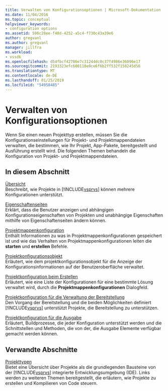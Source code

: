 ```yaml
---
title: Verwalten von Konfigurationsoptionen | Microsoft-Dokumentation
ms.date: 11/04/2016
ms.topic: conceptual
helpviewer_keywords:
- configuration options
ms.assetid: 596c28ee-f48d-4252-a5c4-f730c43a39e6
author: gregvanl
ms.author: gregvanl
manager: jillfra
ms.workload:
- vssdk
ms.openlocfilehash: d54fbcf42786e7c31244dc0c37f4986e36096e17
ms.sourcegitcommit: 2193323efc608118e0ce6f6b2ff532f158245d56
ms.translationtype: MT
ms.contentlocale: de-DE
ms.lasthandoff: 01/25/2019
ms.locfileid: "54958485"
---
```

# <a name="managing-configuration-options"></a>Verwalten von Konfigurationsoptionen
Wenn Sie einen neuen Projekttyp erstellen, müssen Sie die Konfigurationseinstellungen für Projekt- und Projektmappendateien verwalten, die bestimmen, wie Ihr Projekt, App-Pakete, bereitgestellt und Ausführung erstellt wird. Die folgenden Themen behandeln die Konfiguration von Projekt- und Projektmappendateien.  
  
## <a name="in-this-section"></a>In diesem Abschnitt  
 [Übersicht](../../extensibility/internals/configuration-options-overview.md)  
 Beschreibt, wie Projekte in [!INCLUDE[vsprvs](../../code-quality/includes/vsprvs_md.md)] können mehrere Konfigurationen unterstützt.  
  
 [Eigenschaftenseiten](../../extensibility/internals/property-pages.md)  
 Erklärt, dass die Benutzer anzeigen und abhängigen Konfigurationseigenschaften von Projekten und unabhängige Eigenschaften mithilfe von Eigenschaftenseiten ändern können.  
  
 [Projektmappenkonfiguration](../../extensibility/internals/solution-configuration.md)  
 Enthält Informationen zu was in Projektmappenkonfigurationen gespeichert ist und wie das Verhalten von Projektmappenkonfigurationen leiten die **starten** und **erstellen** Befehle.  
  
 [Projektkonfigurationsobjekt](../../extensibility/internals/project-configuration-object.md)  
 Erläutert, wie dem projektkonfigurationsobjekt für die Anzeige der Konfigurationsinformationen auf der Benutzeroberfläche verwaltet.  
  
 [Projektkonfiguration beim Erstellen](../../extensibility/internals/project-configuration-for-building.md)  
 Erläutert, wie eine Liste der Konfigurationen für eine bestimmte Lösung verwaltet wird, durch die **Projektmappenkonfigurationen** Dialogfeld.  
  
 [Projektkonfiguration für die Verwaltung der Bereitstellung](../../extensibility/internals/project-configuration-for-managing-deployment.md)  
 Den Vorgang der Bereitstellung und die beiden Möglichkeiten definiert [!INCLUDE[vsprvs](../../code-quality/includes/vsprvs_md.md)] unterstützt Projekte, die Bereitstellung zu unterstützen.  
  
 [Projektkonfiguration für die Ausgabe](../../extensibility/internals/project-configuration-for-output.md)  
 Erläutert, Buildprozesse, die jeder Konfiguration unterstützt werden und die Schnittstellen und Methoden, die von der, die Ausgabe Elemente verfügbar gemacht werden können.  
  
## <a name="related-sections"></a>Verwandte Abschnitte  
 [Projekttypen](../../extensibility/internals/project-types.md)  
 Bietet eine Übersicht über Projekte als die grundlegenden Bausteine von der [!INCLUDE[vsprvs](../../code-quality/includes/vsprvs_md.md)] integrierte Entwicklungsumgebung (IDE). Links werden zu weiteren Themen bereitgestellt, die erläutern, wie Projekte zu erstellen und Kompilieren von Code steuern.